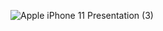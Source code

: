 
![Apple iPhone 11 Presentation (3)](https://github.com/kadirhankeles/hackingwithswift/assets/44638560/ef56ff52-26d0-4ddc-be74-f35f52f9f225)
